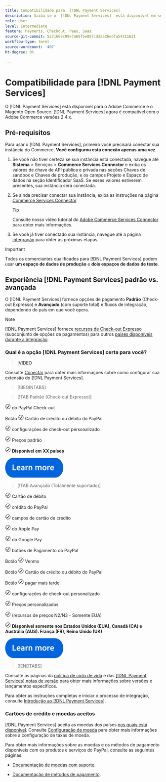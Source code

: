 ```yaml
---
title: Compatibilidade para  [!DNL Payment Services]
description: Saiba se o  [!DNL Payment Services]  está disponível em seu país e sua compatibilidade com a versão do Adobe Commerce.
role: User
level: Intermediate
feature: Payments, Checkout, Paas, Saas
source-git-commit: 5271668c99e7a66fbe857cd3ae26edfa54211621
workflow-type: tm+mt
source-wordcount: '407'
ht-degree: 0%

---
```



# Compatibilidade para [!DNL Payment Services]

O [!DNL Payment Services] está disponível para o Adobe Commerce e o Magento Open Source. [!DNL Payment Services] agora é compatível com o Adobe Commerce versões 2.4.x.

## Pré-requisitos

Para usar o [!DNL Payment Services], primeiro você precisará conectar sua instância do Commerce. **Você configurou esta conexão apenas uma vez**.

1. Se você não tiver certeza se sua instância está conectada, navegue até **Sistema** > Serviços > **Commerce Services Connector** e exiba os valores de chave de API pública e privada nas seções Chaves de sandbox e Chaves de produção, e os campos Projeto e Espaço de dados na seção Identificador SaaS. Se esses valores estiverem presentes, sua instância será conectada.

1. Se ainda precisar conectar sua instância, exiba as instruções na página [Commerce Services Connector](../landing/saas.md).

   >[!TIP]
   >
   > Consulte nosso vídeo tutorial do [Adobe Commerce Services Connector](https://experienceleague.adobe.com/en/docs/commerce-learn/tutorials/admin/adobe-commerce-services/configure-adobe-commerce-services-connector) para obter mais informações.

1. Se você já tiver conectado sua instância, navegue até a página [integração](onboard.md) para obter as próximas etapas.

>[!IMPORTANT]
>
> Todos os comerciantes qualificados para [!DNL Payment Services] podem usar **um espaço de dados de produção** e **dois espaços de dados de teste**.

## Experiência [!DNL Payment Services] padrão vs. avançada

O [!DNL Payment Services] fornece opções de pagamento **Padrão** (Check-out Expresso) e **Avançado** (com suporte total) e fluxos de integração, dependendo do país em que você opera.

>[!NOTE]
>
> [!DNL Payment Services] fornece [recursos de Check-out Expresso](../payment-services/payments-options.md) (subconjunto de opções de pagamentos) para outros [países disponíveis durante a integração](../payment-services/production.md#complete-merchant-onboarding).

### Qual é a opção [!DNL Payment Services] certa para você?

>[!VIDEO](https://video.tv.adobe.com/v/3447811)

Consulte [Conectar](connect.md) para obter mais informações sobre como configurar sua extensão do [!DNL Payment Services].

>[!BEGINTABS]

>[!TAB Padrão (Check-out Expresso)]

![check-out](assets/icon-check.png) do PayPal Check-out

Botão ![verificar](assets/icon-check.png) Cartão de crédito ou débito do PayPal

![verificar](assets/icon-check.png) configurações de check-out personalizado

![verificar](assets/icon-check.png) Preços padrão

![Verificação](assets/icon-check.png) **Disponível em XX países**

[![saiba mais](assets/learn-more-button.svg)](onboard.md)

>[!TAB Avançado (Totalmente suportado)]

![verificar](assets/icon-check.png) Cartão de débito

![verificar](assets/icon-check.png) crédito do PayPal

![verificar](assets/icon-check.png) campos de cartão de crédito

![botão Verificar](assets/icon-check.png) do Apple Pay

![botão Verificar](assets/icon-check.png) do Google Pay

![verificar](assets/icon-check.png) botões de Pagamento do PayPal

Botão ![verificar](assets/icon-check.png) Venmo

Botão ![verificar](assets/icon-check.png) Cartão de crédito ou débito do PayPal

Botão ![verificar](assets/icon-check.png) pagar mais tarde

![verificar](assets/icon-check.png) configurações de check-out personalizado

![verificar](assets/icon-check.png) Preços personalizados

![verificação](assets/icon-check.png) (recursos de preços N2/N3 - Somente EUA)

![check](assets/icon-check.png) **Disponível somente nos Estados Unidos (EUA), Canadá (CA) e Austrália (AUS). França (FR), Reino Unido (UK)**

[![saiba mais](assets/learn-more-button.svg)](onboard.md)

>[!ENDTABS]

Consulte as páginas da [política de ciclo de vida](https://experienceleague.adobe.com/docs/commerce-operations/release/planning/lifecycle-policy.html) e das [[!DNL Payment Services] notas de versão](release-notes.md) para obter mais informações sobre versões e lançamentos específicos.

Para obter as instruções completas e iniciar o processo de integração, consulte [Introdução ao [!DNL Payment Services]](onboard.md).

### Cartões de crédito e moedas aceitos

[!DNL Payment Services] aceita as moedas dos países [nos quais está disponível](#availability). Consulte [Configuração de moeda](https://experienceleague.adobe.com/docs/commerce-admin/stores-sales/site-store/currency/currency-configuration.html) para obter mais informações sobre a configuração de taxas de moeda.

Para obter mais informações sobre as moedas e os métodos de pagamento disponíveis com os produtos e serviços do PayPal, consulte as seguintes páginas:

* [Documentação de moedas com suporte](https://developer.paypal.com/docs/reports/reference/paypal-supported-currencies/).

* [Documentação de métodos de pagamento](https://developer.paypal.com/docs/checkout/payment-methods/).
